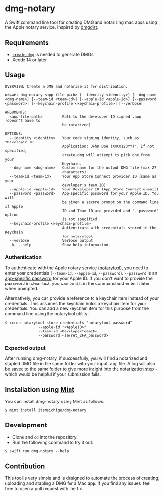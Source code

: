 # dmg-notary
A Swift command line tool for creating DMG and notarizing mac apps using the Apple notary service.
Inspired by [dmgdist](https://github.com/insidegui/dmgdist).

## Requirements
- [`create-dmg`](https://github.com/sindresorhus/create-dmg) is needed to generate DMGs.
- Xcode 14 or later.

## Usage
```
OVERVIEW: Create a DMG and notarize it for distribution.

USAGE: dmg-notary <app-file-path> [--identity <identity>] [--dmg-name <dmg-name>] [--team-id <team-id>] [--apple-id <apple-id>] [--password <password>] [--keychain-profile <keychain-profile>] [--verbose]

ARGUMENTS:
  <app-file-path>         Path to the developer ID signed .app (doesn't have to
                          be notarized)

OPTIONS:
  --identity <identity>   Your code signing identity, such as "Developer ID
                          Application: John Doe (XXXX123YY)". If not specified,
                          create-dmg will attempt to pick one from your
                          Keychain.
  --dmg-name <dmg-name>   Custom name for the output DMG file (max 27
                          characters)
  --team-id <team-id>     Your App Store Connect provider ID (same as your
                          developer's team ID)
  --apple-id <apple-id>   Your Developer ID (App Store Connect e-mail)
  --password <password>   App-specific password for your Apple ID. You will
                          be given a secure prompt on the command line if Apple
                          ID and Team ID are provided and '--password' option
                          is not specified.
  --keychain-profile <keychain-profile>
                          Authenticate with credentials stored in the Keychain
                          for notarytool.
  --verbose               Verbose output
  -h, --help              Show help information.
```

### Authentication
To authenticate with the Apple notary service ([notarytool](https://developer.apple.com/documentation/security/notarizing_macos_software_before_distribution)), you need to enter your credentials (`--team-id`, `--apple-id`, `--password`). `--password` is an [app-specific password](https://support.apple.com/en-gb/102654) for your Apple ID. If you don't want to provide the password in clear text, you can omit it in the command and enter it later when prompted.

Alternatively, you can provide a reference to a keychain item instead of your credentials. This assumes the keychain holds a keychain item for your credentials. You can add a new keychain item for this purpose from the command line using the notarytool utility:
```
$ xcrun notarytool store-credentials "notarytool-password"
               --apple-id "<AppleID>"
               --team-id <DeveloperTeamID>
               --password <secret_2FA_password>
```

### Expected output
After running dmg-notary, if successfully, you will find a notarized and stapled DMG file in the same folder with your input .app file. A log will also be saved to the same folder to give more insight into the notarization step - which would be helpful if your submission fails.

## Installation using [Mint](https://github.com/yonaskolb/mint)

You can install dmg-notary using Mint as follows:

```
$ mint install itsmeichigo/dmg-notary
```

## Development

- Clone and `cd` into the repository.
- Run the following command to try it out:

```
$ swift run dmg-notary --help
```

## Contribution
This tool is very simple and is designed to automate the process of creating, uploading and stapling a DMG for a Mac app. If you find any issues, feel free to open a pull request with the fix.
